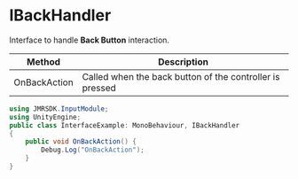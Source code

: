 # IBackHandler

Interface to handle **Back Button** interaction.

| Method       | Description                                              |
| ------------ | -------------------------------------------------------- |
| OnBackAction | Called when the back button of the controller is pressed |

```csharp
using JMRSDK.InputModule;
using UnityEngine;
public class InterfaceExample: MonoBehaviour, IBackHandler
{
    public void OnBackAction() {
        Debug.Log("OnBackAction");
    }
}
```
